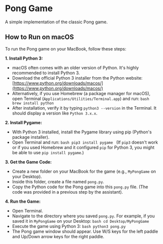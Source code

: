 # Pong Game
A simple implementation of the classic Pong game.

## How to Run on macOS

To run the Pong game on your MacBook, follow these steps:

**1. Install Python 3:**
   *   macOS often comes with an older version of Python. It's highly recommended to install Python 3.
   *   Download the official Python 3 installer from the Python website: [https://www.python.org/downloads/macos/](https://www.python.org/downloads/macos/)
   *   Alternatively, if you use Homebrew (a package manager for macOS), open Terminal (`Applications/Utilities/Terminal.app`) and run:
     ```bash
     brew install python
     ```
   *   After installation, verify it by typing `python3 --version` in the Terminal. It should display a version like `Python 3.x.x`.

**2. Install Pygame:**
   *   With Python 3 installed, install the Pygame library using pip (Python's package installer).
   *   Open Terminal and run:
     ```bash
     pip3 install pygame
     ```
     (If `pip3` doesn't work or if you used Homebrew and it configured `pip` for Python 3, you might be able to use `pip install pygame`.)

**3. Get the Game Code:**
   *   Create a new folder on your MacBook for the game (e.g., `MyPongGame` on your Desktop).
   *   Inside this folder, create a file named `pong.py`.
   *   Copy the Python code for the Pong game into this `pong.py` file. (The code was provided in a previous step by the assistant).

**4. Run the Game:**
   *   Open Terminal.
   *   Navigate to the directory where you saved `pong.py`. For example, if you saved it in `MyPongGame` on your Desktop:
     ```bash
     cd Desktop/MyPongGame
     ```
   *   Execute the game using Python 3:
     ```bash
     python3 pong.py
     ```
   *   The Pong game window should appear. Use W/S keys for the left paddle and Up/Down arrow keys for the right paddle.
